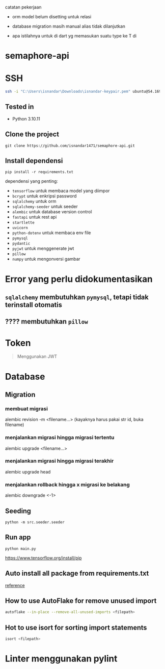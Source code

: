 catatan pekerjaan
   
- orm model belum disetting untuk relasi
- database migration masih manual alias tidak dilanjutkan

- apa istilahnya untuk di dart yg memasukan suatu type ke T di <T>

# semaphore-api

# SSH

```sh
ssh -i "C:\Users\isnandar\Downloads\isnandar-keypair.pem" ubuntu@54.169.244.120

```

## Tested in

- Python 3.10.11

## Clone the project

```
git clone https://github.com/isnandar1471/semaphore-api.git
```

## Install dependensi

```
pip install -r requirements.txt
```

dependensi yang penting:
- `tensorflow` untuk membaca model yang diimpor
- `bcrypt` untuk enkripsi password
- `sqlalchemy` untuk orm
- `sqlalchemy-seeder` untuk seeder
- `alembic` untuk database version control
- `fastapi` untuk rest api
- `startlette`
- `uvicorn`
- `python-dotenv` untuk membaca env file
- `pymysql`
- `pydantic`
- `pyjwt` untuk menggenerate jwt
- `pillow`
- `numpy` untuk mengonversi gambar

# Error yang perlu didokumentasikan

## `sqlalchemy` membutuhkan `pymysql`, tetapi tidak terinstall otomatis

## ???? membutuhkan `pillow`


# Token

> Menggunakan JWT

# Database

## Migration

### membuat migrasi 
alembic revision -m <filename...>
(kayaknya harus pakai str id, buka filename)

### menjalankan migrasi hingga migrasi tertentu
alembic upgrade <filename...>

### menjalankan migrasi hingga migrasi terakhir
alembic upgrade head

### menjalankan rollback hingga x migrasi ke belakang
alembic downgrade <-1>

## Seeding

```shell
python -m src.seeder.seeder
```

## Run app

```
python main.py
```

https://www.tensorflow.org/install/pip

## Auto install all package from requirements.txt

[reference](https://stackoverflow.com/questions/35802939/install-only-available-packages-using-conda-install-yes-file-requirements-t)

## How to use AutoFlake for remove unused import

```sh
autoflake --in-place --remove-all-unused-imports <filepath>
```

## Hot to use isort for sorting import statements

```sh
isort <filepath>
```

# Linter menggunakan pylint
